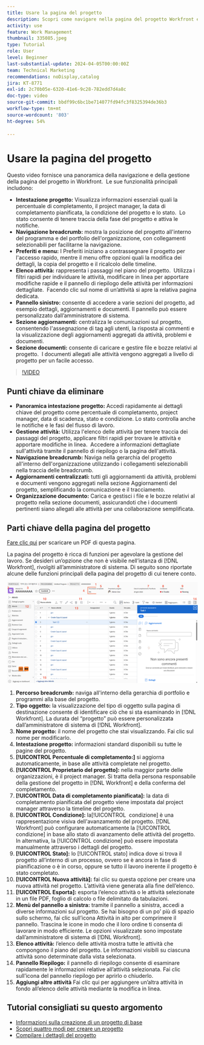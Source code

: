 ```yaml
---
title: Usare la pagina del progetto
description: Scopri come navigare nella pagina del progetto Workfront e gestirla in modo efficiente utilizzando funzioni quali l’intestazione del progetto, la navigazione tra breadcrumb, l’elenco delle attività, gli aggiornamenti e le sezioni dei documenti.
activity: use
feature: Work Management
thumbnail: 335085.jpeg
type: Tutorial
role: User
level: Beginner
last-substantial-update: 2024-04-05T00:00:00Z
team: Technical Marketing
recommendations: noDisplay,catalog
jira: KT-8771
exl-id: 2c70b05e-6320-41e6-9c28-782edd7d4a8c
doc-type: video
source-git-commit: bbdf99c6bc1be714077fd94fc3f8325394de36b3
workflow-type: tm+mt
source-wordcount: '803'
ht-degree: 54%

---
```


# Usare la pagina del progetto

Questo video fornisce una panoramica della navigazione e della gestione della pagina del progetto in Workfront. &#x200B; Le sue funzionalità principali includono:

* **Intestazione progetto:** Visualizza informazioni essenziali quali la percentuale di completamento, il project manager, la data di completamento pianificata, la condizione del progetto e lo stato. &#x200B; Lo stato consente di tenere traccia della fase del progetto e attiva le notifiche. &#x200B;
* **Navigazione breadcrumb:** mostra la posizione del progetto all&#39;interno del programma e del portfolio dell&#39;organizzazione, con collegamenti selezionabili per facilitarne la navigazione. &#x200B;
* **Preferiti e menu:** I Preferiti iniziano a contrassegnare il progetto per l&#39;accesso rapido, mentre il menu offre opzioni quali la modifica dei dettagli, la copia del progetto e il ricalcolo delle timeline. &#x200B;
* **Elenco attività:** rappresenta i passaggi nel piano del progetto. &#x200B; Utilizza i filtri rapidi per individuare le attività, modificare in linea per apportare modifiche rapide e il pannello di riepilogo delle attività per informazioni dettagliate. &#x200B; Facendo clic sul nome di un’attività si apre la relativa pagina dedicata. &#x200B;
* **Pannello sinistro:** consente di accedere a varie sezioni del progetto, ad esempio dettagli, aggiornamenti e documenti. &#x200B; Il pannello può essere personalizzato dall’amministratore di sistema. &#x200B;
* **Sezione aggiornamenti:** centralizza le comunicazioni sul progetto, consentendo l&#39;assegnazione di tag agli utenti, la risposta ai commenti e la visualizzazione degli aggiornamenti aggregati da attività, problemi e documenti. &#x200B;
* **Sezione documenti:** consente di caricare e gestire file e bozze relativi al progetto. &#x200B; I documenti allegati alle attività vengono aggregati a livello di progetto per un facile accesso. &#x200B;


>[!VIDEO](https://video.tv.adobe.com/v/3449734/?quality=12&learn=on&enablevpops=1&captions=ita)

## Punti chiave da eliminare

* **Panoramica intestazione progetto:** Accedi rapidamente ai dettagli chiave del progetto come percentuale di completamento, project manager, data di scadenza, stato e condizione. &#x200B; Lo stato controlla anche le notifiche e le fasi del flusso di lavoro. &#x200B;
* **Gestione attività:** Utilizza l&#39;elenco delle attività per tenere traccia dei passaggi del progetto, applicare filtri rapidi per trovare le attività e apportare modifiche in linea. &#x200B; Accedere a informazioni dettagliate sull&#39;attività tramite il pannello di riepilogo o la pagina dell&#39;attività. &#x200B;
* **Navigazione breadcrumb:** Naviga nella gerarchia del progetto all&#39;interno dell&#39;organizzazione utilizzando i collegamenti selezionabili nella traccia delle breadcrumb. &#x200B;
* **Aggiornamenti centralizzati:** tutti gli aggiornamenti da attività, problemi e documenti vengono aggregati nella sezione Aggiornamenti del progetto, semplificando la comunicazione e il tracciamento. &#x200B;
* **Organizzazione documento:** Carica e gestisci i file e le bozze relativi al progetto nella sezione documenti, assicurandoti che i documenti pertinenti siano allegati alle attività per una collaborazione semplificata. &#x200B;


## Parti chiave della pagina del progetto

[Fare clic qui](/help/assets/key-parts-of-the-project-page.pdf) per scaricare un PDF di questa pagina.

La pagina del progetto è ricca di funzioni per agevolare la gestione del lavoro. Se desideri un’opzione che non è visibile nell’istanza di [!DNL Workfront], rivolgiti all’amministratore di sistema. Di seguito sono riportate alcune delle funzioni principali della pagina del progetto di cui tenere conto.

![Schermata della pagina del progetto](assets/project-page-graphic-for-planner-v2.png)

1. **Percorso breadcrumb:** naviga all&#39;interno della gerarchia di portfolio e programmi alla base del progetto.
2. **Tipo oggetto:** la visualizzazione del tipo di oggetto sulla pagina di destinazione consente di identificare ciò che si sta esaminando in [!DNL Workfront]. La durata del “progetto” può essere personalizzata dall’amministratore di sistema di [!DNL Workfront].
3. **Nome progetto:** il nome del progetto che stai visualizzando. Fai clic sul nome per modificarlo.
4. **Intestazione progetto:** informazioni standard disponibili su tutte le pagine del progetto.
5. **[!UICONTROL Percentuale di completamento:]** si aggiorna automaticamente, in base alle attività completate nel progetto.
6. **[!UICONTROL Proprietario del progetto]:** nella maggior parte delle organizzazioni, è il project manager. Si tratta della persona responsabile della gestione del progetto in [!DNL Workfront] e della conferma del completamento.
7. **[!UICONTROL Data di completamento pianificata]:** la data di completamento pianificata del progetto viene impostata dal project manager attraverso la timeline del progetto.
8. **[!UICONTROL Condizione]:** la[!UICONTROL &#x200B; condizione] è una rappresentazione visiva dell&#39;avanzamento del progetto. [!DNL Workfront] può configurare automaticamente la [!UICONTROL condizione] in base allo stato di avanzamento delle attività del progetto. In alternativa, la [!UICONTROL condizione] può essere impostata manualmente attraverso i dettagli del progetto.
9. **[!UICONTROL Stato]:** lo [!UICONTROL stato] indica dove si trova il progetto all’interno di un processo, ovvero se è ancora in fase di pianificazione o è in corso, oppure se tutto il lavoro inerente il progetto è stato completato.
10. **[!UICONTROL Nuova attività]:** fai clic su questa opzione per creare una nuova attività nel progetto. L’attività viene generata alla fine dell’elenco.
11. **[!UICONTROL Esporta]:** esporta l’elenco attività o le attività selezionate in un file PDF, foglio di calcolo o file delimitato da tabulazioni.
12. **Menù del pannello a sinistra:** tramite il pannello a sinistra, accedi a diverse informazioni sul progetto. Se hai bisogno di un po’ più di spazio sullo schermo, fai clic sull’icona Attività in alto per comprimere il pannello. Trascina le icone in modo che il loro ordine ti consenta di lavorare in modo efficiente. Le opzioni visualizzate sono impostate dall’amministratore di sistema di [!DNL Workfront].
13. **Elenco attività:** l’elenco delle attività mostra tutte le attività che compongono il piano del progetto. Le informazioni visibili su ciascuna attività sono determinate dalla vista selezionata.
14. **Pannello Riepilogo:** il pannello di riepilogo consente di esaminare rapidamente le informazioni relative all’attività selezionata. Fai clic sull’icona del pannello riepilogo per aprirlo o chiuderlo.
15. **Aggiungi altre attività** Fai clic qui per aggiungere un’altra attività in fondo all’elenco delle attività mediante la modifica in linea.

## Tutorial consigliati su questo argomento

* [Informazioni sulla creazione di un progetto di base](/help/manage-work/projects/understand-basic-project-creation.md)
* [Scopri quattro modi per creare un progetto](/help/manage-work/projects/understand-other-ways-to-create-projects.md)
* [Compilare i dettagli del progetto](/help/manage-work/projects/fill-in-the-project-details.md)

